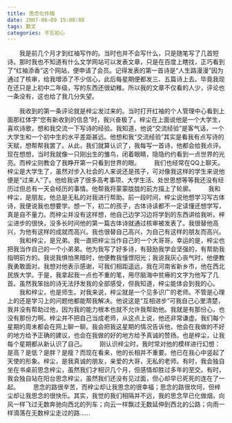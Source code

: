 ```yaml
---
title: 思念化作烟
date: 2007-06-09 15:08:08
tags: 散文
categories: 不忘初心
---
```

&emsp;&emsp;我是前几个月才到红袖写作的。当时也并不会写什么，只是随笔写了几首短诗。那时我也不知道有什么文学网站可以发表文章，只是在百度上瞎找，正巧看到了“红袖添香”这个网站，便申请了会员。记得发表的第一首诗是“人生路漫漫”因为通过了核审，给我增添了不少信心，此后每星期便都发三、五篇诗上去。毕竟我现在还只是上初中二年级，写的东西还很幼稚。所以我的文章不仅看的人少，评论也一条没有，这也给了我几分失望。
<!-- more -->
&emsp;&emsp;我收到的第一条评论就是梓尘发过来的。当时打开红袖的个人管理中心看到上面那红体字“您有新收到的信息”时，我兴奋极了。梓尘在上面说他是一个大学生，喜欢诗歌，想和我交流一下写诗的经验。我知道，他说“交流经验”是客气话，一个大学生和一个初中生的水平差距甚远。他想和我“交流经验”其实是看我有点写诗的天赋，想帮帮我罢了。从此，我们就算认识了，我每写一首诗，他都会给我点评。现在想想，当时我就像一只刚出生的雏鸟，闭着眼睛，隐隐约约看到一点世界的光亮。而梓尘则教会了我睁开第一只看到世界的眼。
&emsp;&emsp;我们也经常在QQ上聊天。梓尘是大学生了，虽然对步入社会的人来说还是孩子，可对像我这样的学生来说他便是“过来人”了。他给我讲了很多高考事项、大学生活、处世思想等等我还没有经历过但总有一天会经历的事情。他帮我将蒙蒙胧胧的前方描上了轮廓。
&emsp;&emsp;我和梓尘，是朋友。他总是无私的对我进行帮助。前一段时间，梓尘说他想学习写古体诗，我便说我也想要学。想一下，初二的孩子，古体诗读都不一定读懂还想学写，真是自不量力。而梓尘并没有这样想，他自己边学习边将学到的东西讲给我听。梓尘进步的很快，没多长时间他的第一篇古体诗就通过核审被发表了。我很替他高兴，为他有这样的成就而高兴。我也很替自己高兴，为自己有这样的朋友而高兴。
&emsp;&emsp;我和梓尘，是兄弟。我一直把梓尘当作自己的一个大哥哥。幸运的是，梓尘也把我当作自己的一个小弟弟。他为我写了好多诗，有鼓励我学会坚强的，有帮助我指明前方的。我说我惧怕黑暗时，他便教我憧憬阳光；我说我灰心丧气时，他便教我勇敢面对。我想对他表示感谢，可我们相距遥远，我在河南省新乡市，他在西北民族大学。于是，我拿起我一点也不重的笔，用尽脑海中贫瘠的文字为他写了几首。虽然我笨拙的诗无法抒发我的全部感受，但我知道，梓尘能体会到我的心。
&emsp;&emsp;我和梓尘，也是师生。对我来说，梓尘就是一个见多识广的老师。不管是心理上的还是学习上的问题他都能帮我解决。他说这是“互相进步”可我自己心里清楚，我并没有帮助过他，因为我的能力根本也就不允许我帮助他。我就是有那份心，也没有那份力啊。梓尘并不把自己当成老师，从这点上说，他还非常谦虚。我们每个星期的周末都会在网上聊一聊。我会把我这星期的情况告诉他，他会在我做的不好的地方给予正确的建议，也会在我做的好的地方给予真诚的赞扬。也是梓尘，让我每个星期都从新认识了自己。
&emsp;&emsp;刚认识梓尘时，我时常对他的模样进行幻想：是高？是低？是胖？是瘦？而现在看来，他的长相并不重要。他已在我心中竖起了天使的形象。梓尘，是我真诚的朋友，亲爱的大哥，无私的老师。有时，我会独自坐在书桌前思念梓尘，虽然我们才相识几个月，但感情却胜过多年的至交。有时，我会独自站在阳台思念梓尘，虽然我们还没有见过面，但心却早已死死的连在了一起。
&emsp;&emsp;思念的路很辛苦，而梓尘却让我思念的很幸福；思念的路很坎坷，但梓尘却让我思念的很快乐。其实，我觉的我们相隔并不远，我的思念早已化做烟，向风一样飞过无数奔驰向西北的列车；向云一样飘过无数延伸到西北的公路；向雨一样滴落在无数梓尘走过的路……